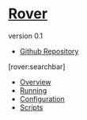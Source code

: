 # [Rover]()
version 0.1

- [Github Repository](http://github.com/wallarelvo/rover/)

[rover:searchbar]

- [Overview]()
- [Running](#docs/running)
- [Configuration](#docs/configuration)
- [Scripts](#docs/scripts)
